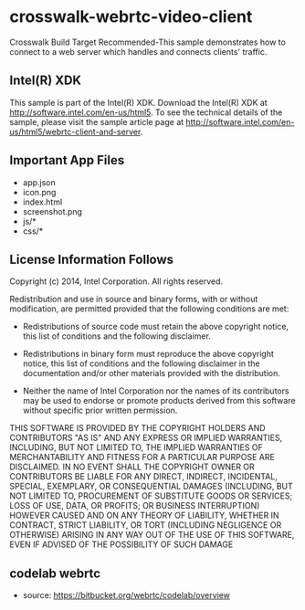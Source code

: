 crosswalk-webrtc-video-client
=============================
Crosswalk Build Target Recommended-This sample demonstrates how to connect to a web server which handles and connects clients' traffic.

Intel(R) XDK 
-------------------------------------------
This sample is part of the Intel(R) XDK. Download the Intel(R) XDK at http://software.intel.com/en-us/html5. To see the technical details of the sample, please visit the sample article page at http://software.intel.com/en-us/html5/webrtc-client-and-server.


Important App Files
---------------------------
* app.json
* icon.png
* index.html
* screenshot.png
* js/*
* css/*

License Information Follows
---------------------------
Copyright (c) 2014, Intel Corporation. All rights reserved.

Redistribution and use in source and binary forms, with or without modification, 
are permitted provided that the following conditions are met:

- Redistributions of source code must retain the above copyright notice, 
  this list of conditions and the following disclaimer.

- Redistributions in binary form must reproduce the above copyright notice, 
  this list of conditions and the following disclaimer in the documentation 
  and/or other materials provided with the distribution.

- Neither the name of Intel Corporation nor the names of its contributors 
  may be used to endorse or promote products derived from this software 
  without specific prior written permission.

THIS SOFTWARE IS PROVIDED BY THE COPYRIGHT HOLDERS AND CONTRIBUTORS "AS IS" 
AND ANY EXPRESS OR IMPLIED WARRANTIES, INCLUDING, BUT NOT LIMITED TO, 
THE IMPLIED WARRANTIES OF MERCHANTABILITY AND FITNESS FOR A PARTICULAR PURPOSE 
ARE DISCLAIMED. IN NO EVENT SHALL THE COPYRIGHT OWNER OR CONTRIBUTORS BE 
LIABLE FOR ANY DIRECT, INDIRECT, INCIDENTAL, SPECIAL, EXEMPLARY, OR 
CONSEQUENTIAL DAMAGES (INCLUDING, BUT NOT LIMITED TO, PROCUREMENT OF SUBSTITUTE 
GOODS OR SERVICES; LOSS OF USE, DATA, OR PROFITS; OR BUSINESS INTERRUPTION) 
HOWEVER CAUSED AND ON ANY THEORY OF LIABILITY, WHETHER IN CONTRACT, STRICT 
LIABILITY, OR TORT (INCLUDING NEGLIGENCE OR OTHERWISE) ARISING IN ANY WAY OUT 
OF THE USE OF THIS SOFTWARE, EVEN IF ADVISED OF THE POSSIBILITY OF SUCH DAMAGE

codelab webrtc
----------------------
* source: https://bitbucket.org/webrtc/codelab/overview
